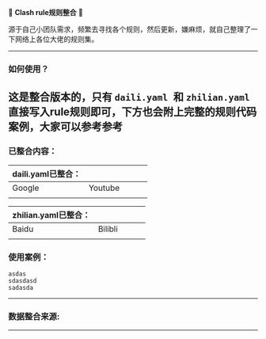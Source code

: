🌟 **Clash rule规则整合** 🌟

源于自己小团队需求，频繁去寻找各个规则，然后更新，嫌麻烦，就自己整理了一下网络上各位大佬的规则集。

---

### **如何使用？**

这是整合版本的，只有 `daili.yaml `和 `zhilian.yaml `
直接写入rule规则即可，下方也会附上完整的规则代码案例，大家可以参考参考
----------------------------------------------------------------------

### **已整合内容：**

| daili.yaml已整合： |  |  |  |  |
| --- | --- | --- | --- |--- |
|Google  |Youtube  |  |  |  |
|  |  |  |  |  |

| zhilian.yaml已整合： |  |  |  |  |
| --- | --- | --- | --- |--- |
|Baidu  |Bilibli  |  |  |  |
|  |  |  |  |  |

### **使用案例：**

```
asdas
sdasdasd
sadasda
```

---

### **数据整合来源:**

---

